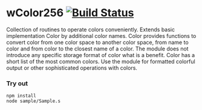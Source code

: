 # wColor256 [![Build Status](https://travis-ci.org/Wandalen/wColor256.svg?branch=master)](https://travis-ci.org/Wandalen/wColor256)

Collection of routines to operate colors conveniently. Extends basic implementation Color by additional color names. Color provides functions to convert color from one color space to another color space, from name to color and from color to the closest name of a color. The module does not introduce any specific storage format of color what is a benefit. Color has a short list of the most common colors. Use the module for formatted colorful output or other sophisticated operations with colors.

### Try out
```
npm install
node sample/Sample.s
```

